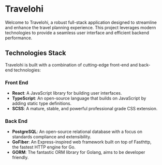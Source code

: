 # Travelohi

Welcome to Travelohi, a robust full-stack application designed to streamline and enhance the travel planning experience. This project leverages modern technologies to provide a seamless user interface and efficient backend performance.

## Technologies Stack

Travelohi is built with a combination of cutting-edge front-end and back-end technologies:

### Front End
- **React**: A JavaScript library for building user interfaces.
- **TypeScript**: An open-source language that builds on JavaScript by adding static type definitions.
- **SCSS**: A mature, stable, and powerful professional grade CSS extension.

### Back End
- **PostgreSQL**: An open-source relational database with a focus on standards compliance and extensibility.
- **GoFiber**: An Express-inspired web framework built on top of Fasthttp, the fastest HTTP engine for Go.
- **GORM**: The fantastic ORM library for Golang, aims to be developer friendly.
